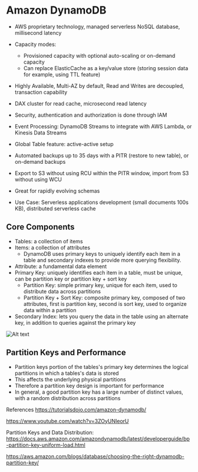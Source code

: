 # Amazon DynamoDB

- AWS proprietary technology, managed serverless NoSQL database, millisecond latency
- Capacity modes: 
    - Provisioned capacity with optional auto-scaling or on-demand capacity
    - Can replace ElasticCache as a key/value store (storing session data for example, using TTL feature)
- Highly Available, Multi-AZ by default, Read and Writes are decoupled, transaction capability
- DAX cluster for read cache, microsecond read latency
- Security, authentication and authorization is done through IAM
- Event Processing: DynamoDB Streams to integrate with AWS Lambda, or Kinesis Data Streams
- Global Table feature: active-active setup
- Automated backups up to 35 days with a PITR (restore to new table), or on-demand backups
- Export to S3 without using RCU within the PITR window, import from S3 without using WCU
- Great for rapidly evolving schemas

- Use Case: Serverless applications development (small documents 100s KB), distributed serverless cache

## Core Components

- Tables: a collection of items
- Items: a collection of attributes
    - DynamoDB uses primary keys to uniquely identify each item in a table and secondary indexes to provide more querying flexibility.
- Attribute: a fundamental data element
- Primary Key: uniquely identifies each item in a table, must be unique, can be partition key or partition key + sort key
    - Partition Key: simple primary key, unique for each item, used to distribute data across partitions
    - Partition Key + Sort Key: composite primary key, composed of two attributes, first is partition key, second is sort key, used to organize data within a partition
- Secondary Index: lets you query the data in the table using an alternate key, in addition to queries against the primary key

![Alt text](image.png)

## Partition Keys and Performance

- Partition keys portion of the tables's primary key determines the logical partitions in which a tables's data is stored
- This affects the underlying physical partitions
- Therefore a partition key design is important for performance
- In general, a good partition key has a large number of distinct values, with a random distribution across partitions


References
https://tutorialsdojo.com/amazon-dynamodb/

https://www.youtube.com/watch?v=3ZOyUNIeorU

Partition Keys and Data Distribution:
https://docs.aws.amazon.com/amazondynamodb/latest/developerguide/bp-partition-key-uniform-load.html

https://aws.amazon.com/blogs/database/choosing-the-right-dynamodb-partition-key/

